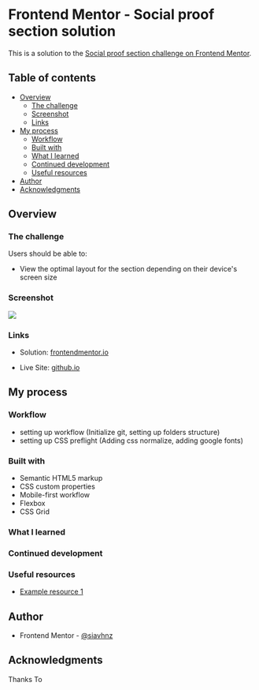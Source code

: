 # Frontend Mentor - Social proof section solution

This is a solution to the [Social proof section challenge on Frontend Mentor](https://www.frontendmentor.io/challenges/social-proof-section-6e0qTv_bA).

## Table of contents

- [Overview](#overview)
  - [The challenge](#the-challenge)
  - [Screenshot](#screenshot)
  - [Links](#links)
- [My process](#my-process)
  - [Workflow](#workflow)
  - [Built with](#built-with)
  - [What I learned](#what-i-learned)
  - [Continued development](#continued-development)
  - [Useful resources](#useful-resources)
- [Author](#author)
- [Acknowledgments](#acknowledgments)


## Overview

### The challenge

Users should be able to:

- View the optimal layout for the section depending on their device's screen size

### Screenshot

![](./screenshot.jpg)

### Links

- Solution: [frontendmentor.io](https://your-solution-url.com)

- Live Site: [github.io](https://your-live-site-url.com)

## My process

### Workflow
 - setting up workflow (Initialize git, setting up folders structure)
 - setting up CSS preflight (Adding css normalize, adding google fonts)


### Built with

- Semantic HTML5 markup
- CSS custom properties
- Mobile-first workflow
- Flexbox
- CSS Grid

### What I learned


### Continued development


### Useful resources

- [Example resource 1](https://www.example.com) 

## Author

- Frontend Mentor - [@siavhnz](https://www.frontendmentor.io/profile/siavhnz)

## Acknowledgments

Thanks To


